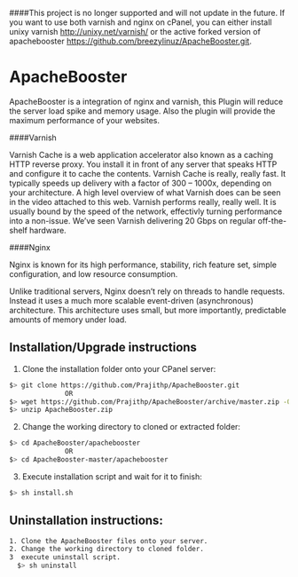 ####This project is no longer supported and will not update in the future. If you want to use both varnish and nginx on cPanel, you can either install unixy varnish http://unixy.net/varnish/ or the active forked version of apachebooster https://github.com/breezylinuz/ApacheBooster.git.

ApacheBooster
=============

ApacheBooster is a integration of nginx and varnish, this Plugin will reduce the server load spike and memory usage. Also the plugin will provide the maximum performance of your websites.

####Varnish

Varnish Cache is a web application accelerator also known as a caching HTTP reverse proxy. You install it in front of any server that speaks HTTP and configure it to cache the contents. Varnish Cache is really, really fast. It typically speeds up delivery with a factor of 300 – 1000x, depending on your architecture. A high level overview of what Varnish does can be seen in the video attached to this web. Varnish performs really, really well. It is usually bound by the speed of the network, effectivly turning performance into a non-issue. We’ve seen Varnish delivering 20 Gbps on regular off-the-shelf hardware.

####Nginx

Nginx is known for its high performance, stability, rich feature set, simple configuration, and low resource consumption.

Unlike traditional servers, Nginx doesn’t rely on threads to handle requests. Instead it uses a much more scalable event-driven (asynchronous) architecture. This architecture uses small, but more importantly, predictable amounts of memory under load.


## Installation/Upgrade instructions

1. Clone the installation folder onto your CPanel server:
```bash
$> git clone https://github.com/Prajithp/ApacheBooster.git
              OR
$> wget https://github.com/Prajithp/ApacheBooster/archive/master.zip -O ApacheBooster.zip
$> unzip ApacheBooster.zip
```

2. Change the working directory to cloned or extracted folder:
```bash
$> cd ApacheBooster/apachebooster
              OR
$> cd ApacheBooster-master/apachebooster
```

3. Execute installation script and wait for it to finish:
```bash
$> sh install.sh
```

## Uninstallation instructions:

```bash
1. Clone the ApacheBooster files onto your server.
2. Change the working directory to cloned folder.
3  execute uninstall script.
  $> sh uninstall
```
